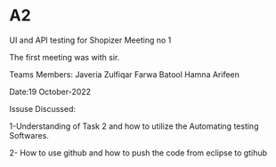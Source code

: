 # A2
UI and API testing for Shopizer
Meeting no 1

The first meeting  was with sir.

Teams Members: Javeria Zulfiqar
               Farwa Batool
               Hamna Arifeen

Date:19 October-2022

Issuse Discussed:

1-Understanding of Task 2 and how to utilize the Automating testing Softwares.

2- How to use github and how to push the code from eclipse to gtihub


